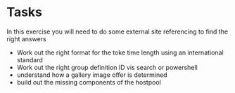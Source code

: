 # Tasks
In this exercise you will need to do some external site referencing to find the right answers

- Work out the right format for the toke time length using an international standard
- Work out the right group definition ID vis search or powershell
- understand how a gallery image offer is determined
- build out the missing components of the hostpool
